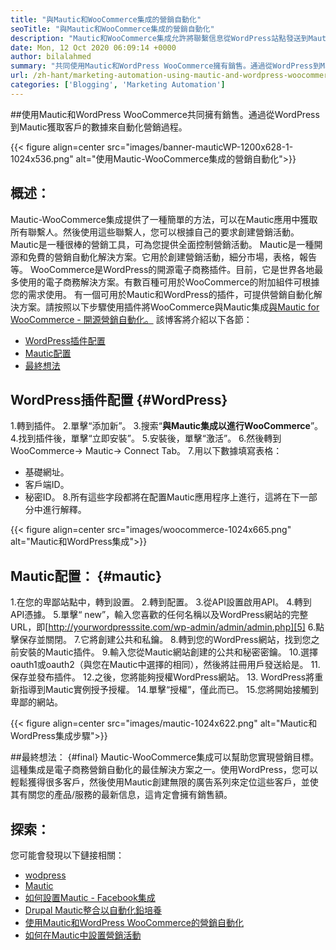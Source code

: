 ```yaml
---
title: "與Mautic和WooCommerce集成的營銷自動化" 
seoTitle: "與Mautic和WooCommerce集成的營銷自動化" 
description: "Mautic和WooCommerce集成允許將聯繫信息從WordPress站點發送到Mautic。這有助於通過Mautic App推銷產品。" 
date: Mon, 12 Oct 2020 06:09:14 +0000
author: bilalahmed
summary: "共同使用Mautic和WordPress WooCommerce擁有銷售。通過從WordPress到Mautic獲取客戶的數據來自動化營銷過程。" 
url: /zh-hant/marketing-automation-using-mautic-and-wordpress-woocommerce/
categories: ['Blogging', 'Marketing Automation']
---
```


##使用Mautic和WordPress WooCommerce共同擁有銷售。通過從WordPress到Mautic獲取客戶的數據來自動化營銷過程。

{{< figure align=center src="images/banner-mauticWP-1200x628-1-1024x536.png" alt="使用Mautic-WooCommerce集成的營銷自動化">}}


## 概述：
Mautic-WooCommerce集成提供了一種簡單的方法，可以在Mautic應用中獲取所有聯繫人。然後使用這些聯繫人，您可以根據自己的要求創建營銷活動。 Mautic是一種很棒的營銷工具，可為您提供全面控制營銷活動。
Mautic是一種開源和免費的營銷自動化解決方案。它用於創建營銷活動，細分市場，表格，報告等。
WooCommerce是WordPress的開源電子商務插件。目前，它是世界各地最多使用的電子商務解決方案。有數百種可用於WooCommerce的附加組件可根據您的需求使用。
有一個可用於Mautic和WordPress的插件，可提供營銷自動化解決方案。請按照以下步驟使用插件將WooCommerce與Mautic集成[與Mautic for WooCommerce  - 開源營銷自動化。][1]
該博客將介紹以下各節：
  * [WordPress插件配置][2]
  * [Mautic配置][3]
  * [最終想法][4]

## WordPress插件配置 {#WordPress}
  1.轉到插件。
  2.單擊“添加新”。
  3.搜索“**與Mautic集成以進行WooCommerce**”。
  4.找到插件後，單擊“立即安裝”。
  5.安裝後，單擊“激活”。
  6.然後轉到WooCommerce-> Mautic-> Connect Tab。
  7.用以下數據填寫表格：
* 基礎網址。
* 客戶端ID。
* 秘密ID。
  8.所有這些字段都將在配置Mautic應用程序上進行，這將在下一部分中進行解釋。

{{< figure align=center src="images/woocommerce-1024x665.png" alt="Mautic和WordPress集成">}}


## Mautic配置： {#mautic}
  1.在您的卑鄙站點中，轉到設置。
  2.轉到配置。
  3.從API設置啟用API。
  4.轉到API憑據。
  5.單擊“ new”，輸入您喜歡的任何名稱以及WordPress網站的完整URL，即[http://yourwordpresssite.com/wp-admin/admin/admin.php][5]
  6.點擊保存並關閉。
  7.它將創建公共和私鑰。
  8.轉到您的WordPress網站，找到您之前安裝的Mautic插件。
  9.輸入您從Mautic網站創建的公共和秘密密鑰。
 10.選擇oauth1或oauth2（與您在Mautic中選擇的相同），然後將註冊用戶發送給是。
 11.保存並發布插件。
 12.之後，您將能夠授權WordPress網站。
 13. WordPress將重新指導到Mautic實例授予授權。
 14.單擊“授權”，僅此而已。
 15.您將開始接觸到卑鄙的網站。

{{< figure align=center src="images/mautic-1024x622.png" alt="Mautic和WordPress集成步驟">}}


##最終想法： {#final}
Mautic-WooCommerce集成可以幫助您實現營銷目標。這種集成是電子商務營銷自動化的最佳解決方案之一。使用WordPress，您可以輕鬆獲得很多客戶，然後使用Mautic創建無限的廣告系列來定位這些客戶，並使其有關您的產品/服務的最新信息，這肯定會擁有銷售額。

## 探索：
您可能會發現以下鏈接相關：
  * [wodpress][6]
  * [Mautic][7]
  * [如何設置Mautic  -  Facebook集成][8]
  * [Drupal Mautic整合以自動化鉛培養][9]
  * [使用Mautic和WordPress WooCommerce的營銷自動化][10]
  * [如何在Mautic中設置營銷活動][11]

  
[1]: https://href.li/?https://wordpress.org/plugins/enhanced-woocommerce-mautic-integration/
[2]: #wordpress
[3]: #mautic
[4]: #final
[5]: https://href.li/?http://yourWordpressSite.com/wp-admin/admin.php
[6]: https://products.containerize.com/blogging/wordpress
[7]: https://products.containerize.com/marketing-automation/mautic
[8]: https://blog.containerize.com/marketing-automation/how-to-setup-mautic-facebook-integration/
[9]: https://blog.containerize.com/content-management/drupal-tutorial-automate-lead-growth-with-drupal-mautic/
[10]: https://blog.containerize.com/blogging/zh-hant/marketing-automation-using-mautic-and-wordpress-woocommerce/
[11]: https://blog.containerize.com/marketing-automation/how-to-setup-marketing-campaigns-using-mautic-campaign-builder/
